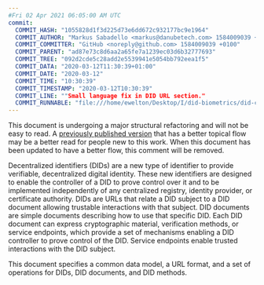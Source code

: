 ```yaml
---
#Fri 02 Apr 2021 06:05:00 AM UTC
commit:
  COMMIT_HASH: "1055828d1f3d225d73e6dd672c932177bc9e1964"
  COMMIT_AUTHOR: "Markus Sabadello <markus@danubetech.com> 1584009039 +0100"
  COMMIT_COMMITTER: "GitHub <noreply@github.com> 1584009039 +0100"
  COMMIT_PARENT: "ad87e73c8d6aa2a65fe7a1239ec03d6b32777693"
  COMMIT_TREE: "092d2cde5c28add2e5539941e5054bb792eea1f5"
  COMMIT_DATA: "2020-03-12T11:30:39+01:00"
  COMMIT_DATE: "2020-03-12"
  COMMIT_TIME: "10:30:39"
  COMMIT_TIMESTAMP: "2020-03-12T10:30:39"
  COMMIT_LINE: ""Small language fix in DID URL section."
  COMMIT_RUNNABLE: "file:///home/ewelton/Desktop/I/did-biometrics/did-core-dataset/analysis/gitinfo/1055828d1f3d225d73e6dd672c932177bc9e1964/snapshot/index.html"
---
```


<section id="abstract">
<p class="issue">
This document is undergoing a major structural refactoring and will not be easy
to read. A <a href="https://www.w3.org/TR/2019/WD-did-core-20191209/">previously
published version</a> that has a better topical flow may be a better read for
people new to this work. When this document has been updated to have a
better flow, this comment will be removed.
    </p>
<p>
<a>Decentralized identifiers</a> (DIDs) are a new type of identifier to
provide verifiable, decentralized digital identity. These new identifiers are
designed to enable the controller of a <a>DID</a> to prove control over
it and to be implemented independently of any centralized registry, identity
provider, or certificate authority. <a>DIDs</a> are URLs that relate a
<a>DID subject</a> to a <a>DID document</a> allowing trustable interactions with
that subject. <a>DID documents</a> are simple documents describing how to use
that specific <a>DID</a>. Each <a>DID document</a> can express cryptographic
material, verification methods, or <a>service endpoints</a>, which provide a
set of mechanisms enabling a <a>DID controller</a> to prove control of the
<a>DID</a>. <a>Service endpoints</a> enable trusted interactions with the
<a>DID subject</a>.
    </p>
<p>
This document specifies a common data model, a URL format, and a set of
operations for <a>DIDs</a>, <a>DID documents</a>, and <a>DID methods</a>.
    </p>
</section>
